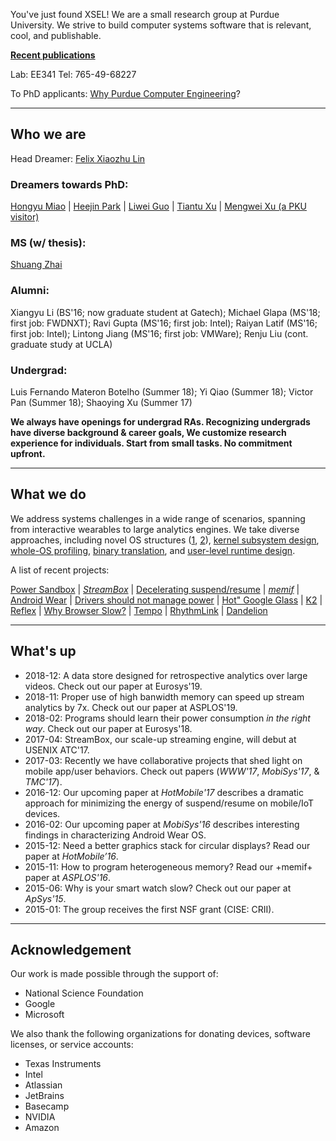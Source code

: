 You've just found XSEL! We are a small research group at Purdue University. 
We strive to build computer systems software that is relevant, cool, and publishable. 

**[Recent publications](papers.html)**

Lab: EE341  Tel: 765-49-68227 

<!--- 
Applyling for PhD program in '18? Check here.
--->

To PhD applicants: [Why Purdue Computer Engineering](https://engineering.purdue.edu/ComputerEngineering/)?

----
## Who we are

Head Dreamer: [Felix Xiaozhu Lin](http://felixlin.org/)

### Dreamers towards PhD: 
[Hongyu Miao](https://engineering.purdue.edu/~miaoh) |
[Heejin Park](http://web.ics.purdue.edu/~bakhi) |
[Liwei Guo](http://zaxguo.github.io) |
[Tiantu Xu](http://web.ics.purdue.edu/~xu944) |
[Mengwei Xu (a PKU visitor)](https://xumengwei.github.io/)

### MS (w/ thesis):
[Shuang Zhai](http://web.ics.purdue.edu/~zhais/)

### Alumni:
Xiangyu Li (BS'16; now graduate student at Gatech);
Michael Glapa (MS'18; first job: FWDNXT);
Ravi Gupta (MS'16; first job: Intel);
Raiyan Latif (MS'16; first job: Intel);
Lintong Jiang (MS'16; first job: VMWare);
Renju Liu (cont. graduate study at UCLA)

### Undergrad: 
Luis Fernando Materon Botelho (Summer 18); Yi Qiao (Summer 18); Victor Pan (Summer 18); Shaoying Xu (Summer 17)

**We always have openings for undergrad RAs. Recognizing undergrads have diverse background & career goals, 
We customize research experience for individuals. Start from small tasks. No commitment upfront.**

---------
## What we do

We address systems challenges in a wide range of scenarios, spanning from interactive wearables to large analytics engines. 
We take diverse approaches, including 
novel OS structures ([1](http://www.k2os.org/), [2](p/psbox/index.html)),
[kernel subsystem design](p/memif/), 
[whole-OS profiling](p/wear/), 
[binary translation](https://arxiv.org/abs/1811.05000), and
[user-level runtime design](p/streambox/).

A list of recent projects:

[Power Sandbox](p/psbox/index.html) |
[_StreamBox_](p/streambox/index.html) |
[Decelerating suspend/resume](papers/hotmobile17.pdf) | 
[_memif_](p/memif/memif.html) |
[Android Wear](p/wear/) |
[Drivers should not manage power](http://www.ruf.rice.edu/~mobile/downloads/ASPLOS2015/) |
[Hot" Google Glass](papers/apsys14a.pdf) |
[K2](http://www.k2os.org/) |
[Reflex](rice/reflex/index.html) |
[Why Browser Slow?](papers/hotmobile11.pdf) |
[Tempo](http://www.owlnet.rice.edu/~zw3/projects_Tempo.html) |
[RhythmLink](rice/rhythmlink/rhythmlink.html) |
[Dandelion](rice/dandelion/index.html)

---------
## What's up

* 2018-12: A data store designed for retrospective analytics over large videos. Check out our paper at Eurosys'19.
* 2018-11: Proper use of high banwidth memory can speed up stream analytics by 7x. Check out our paper at ASPLOS'19.
* 2018-02: Programs should learn their power consumption _in the right way_. Check out our paper at Eurosys'18.
* 2017-04: StreamBox, our scale-up streaming engine, will debut at USENIX ATC'17.
* 2017-03: Recently we have collaborative projects that shed light on mobile app/user behaviors. Check out papers (_WWW'17_, _MobiSys'17_, & _TMC'17_).
* 2016-12: Our upcoming paper at _HotMobile'17_ describes a dramatic approach for minimizing the energy of suspend/resume on mobile/IoT devices.
* 2016-02: Our upcoming paper at _MobiSys'16_ describes interesting findings in characterizing Android Wear OS.
* 2015-12: Need a better graphics stack for circular displays? Read our paper at _HotMobile’16_.
* 2015-11: How to program heterogeneous memory? Read our +memif+ paper at _ASPLOS'16_.
* 2015-06: Why is your smart watch slow? Check out our paper at _ApSys'15_.
* 2015-01: The group receives the first NSF grant (CISE: CRII).

---------
## Acknowledgement

Our work is made possible through the support of:

* National Science Foundation
* Google
* Microsoft

We also thank the following organizations for donating devices, software licenses, or service accounts:

* Texas Instruments 
* Intel 
* Atlassian 
* JetBrains 
* Basecamp 
* NVIDIA
* Amazon




